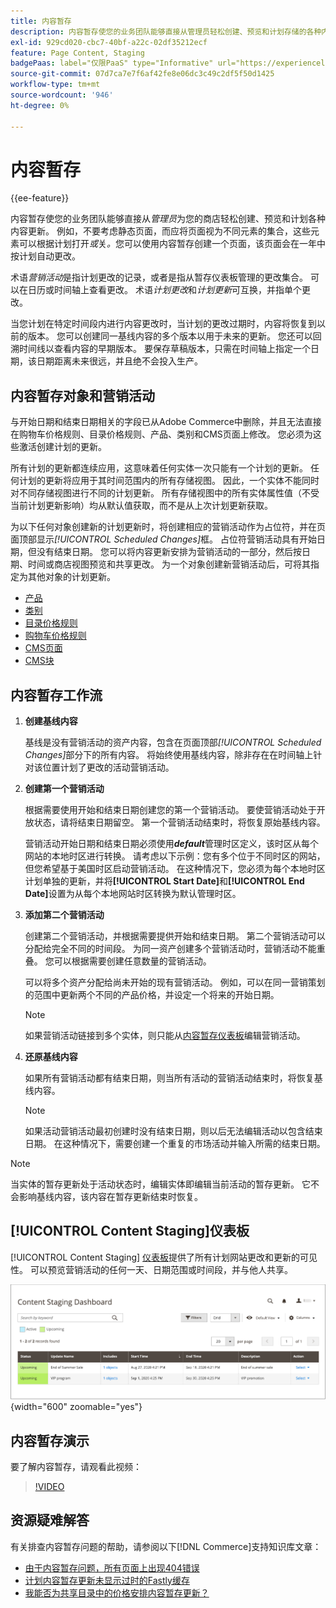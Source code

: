 ```yaml
---
title: 内容暂存
description: 内容暂存使您的业务团队能够直接从管理员轻松创建、预览和计划存储的各种内容更新。
exl-id: 929cd020-cbc7-40bf-a22c-02df35212ecf
feature: Page Content, Staging
badgePaas: label="仅限PaaS" type="Informative" url="https://experienceleague.adobe.com/zh-hans/docs/commerce/user-guides/product-solutions" tooltip="仅适用于云项目(Adobe管理的PaaS基础架构)和内部部署项目上的Adobe Commerce 。"
source-git-commit: 07d7ca7e7f6af42fe8e06dc3c49c2df5f50d1425
workflow-type: tm+mt
source-wordcount: '946'
ht-degree: 0%

---
```


# 内容暂存

{{ee-feature}}

内容暂存使您的业务团队能够直接从&#x200B;_管理员_&#x200B;为您的商店轻松创建、预览和计划各种内容更新。 例如，不要考虑静态页面，而应将页面视为不同元素的集合，这些元素可以根据计划打开&#x200B;_或_&#x200B;关&#x200B;_。_&#x200B;您可以使用内容暂存创建一个页面，该页面会在一年中按计划自动更改。

术语&#x200B;_营销活动_&#x200B;是指计划更改的记录，或者是指从暂存仪表板管理的更改集合。 可以在日历或时间轴上查看更改。 术语&#x200B;_计划更改_&#x200B;和&#x200B;_计划更新_&#x200B;可互换，并指单个更改。

当您计划在特定时间段内进行内容更改时，当计划的更改过期时，内容将恢复到以前的版本。 您可以创建同一基线内容的多个版本以用于未来的更新。 您还可以回溯时间线以查看内容的早期版本。 要保存草稿版本，只需在时间轴上指定一个日期，该日期距离未来很远，并且绝不会投入生产。

## 内容暂存对象和营销活动

与开始日期和结束日期相关的字段已从Adobe Commerce中删除，并且无法直接在购物车价格规则、目录价格规则、产品、类别和CMS页面上修改。 您必须为这些激活创建计划的更新。

所有计划的更新都连续应用，这意味着任何实体一次只能有一个计划的更新。 任何计划的更新将应用于其时间范围内的所有存储视图。 因此，一个实体不能同时对不同存储视图进行不同的计划更新。 所有存储视图中的所有实体属性值（不受当前计划更新影响）均从默认值获取，而不是从上次计划更新获取。

为以下任何对象创建新的计划更新时，将创建相应的营销活动作为占位符，并在页面顶部显示&#x200B;_[!UICONTROL Scheduled Changes]_&#x200B;框。 占位符营销活动具有开始日期，但没有结束日期。 您可以将内容更新安排为营销活动的一部分，然后按日期、时间或商店视图预览和共享更改。 为一个对象创建新营销活动后，可将其指定为其他对象的计划更新。

- [产品](../catalog/product-scheduled-changes.md)
- [类别](../catalog/category-scheduled-changes.md)
- [目录价格规则](../merchandising-promotions/price-rule-catalog-scheduled-changes.md)
- [购物车价格规则](../merchandising-promotions/price-rule-cart-scheduled-changes.md)
- [CMS页面](pages-workspace.md#scheduled-changes)
- [CMS块](blocks.md)

## 内容暂存工作流

1. **创建基线内容**

   基线是没有营销活动的资产内容，包含在页面顶部&#x200B;_[!UICONTROL Scheduled Changes]_&#x200B;部分下的所有内容。 将始终使用基线内容，除非存在在时间轴上针对该位置计划了更改的活动营销活动。

1. **创建第一个营销活动**

   根据需要使用开始和结束日期创建您的第一个营销活动。 要使营销活动处于开放状态，请将结束日期留空。 第一个营销活动结束时，将恢复原始基线内容。

   营销活动开始日期和结束日期必须使用&#x200B;**_default_**&#x200B;管理时区定义，该时区从每个网站的本地时区进行转换。 请考虑以下示例：您有多个位于不同时区的网站，但您希望基于美国时区启动营销活动。 在这种情况下，您必须为每个本地时区计划单独的更新，并将&#x200B;**[!UICONTROL Start Date]**&#x200B;和&#x200B;**[!UICONTROL End Date]**&#x200B;设置为从每个本地网站时区转换为默认管理时区。

1. **添加第二个营销活动**

   创建第二个营销活动，并根据需要提供开始和结束日期。 第二个营销活动可以分配给完全不同的时间段。 为同一资产创建多个营销活动时，营销活动不能重叠。 您可以根据需要创建任意数量的营销活动。

   可以将多个资产分配给尚未开始的现有营销活动。 例如，可以在同一营销策划的范围中更新两个不同的产品价格，并设定一个将来的开始日期。

   >[!NOTE]
   >
   >如果营销活动链接到多个实体，则只能从[内容暂存仪表板](content-staging-dashboard.md)编辑营销活动。

1. **还原基线内容**

   如果所有营销活动都有结束日期，则当所有活动的营销活动结束时，将恢复基线内容。

   >[!NOTE]
   >
   >如果活动营销活动最初创建时没有结束日期，则以后无法编辑活动以包含结束日期。 在这种情况下，需要创建一个重复的市场活动并输入所需的结束日期。

>[!NOTE]
>
>当实体的暂存更新处于活动状态时，编辑实体即编辑当前活动的暂存更新。 它不会影响基线内容，该内容在暂存更新结束时恢复。

## [!UICONTROL Content Staging]仪表板

[!UICONTROL Content Staging] [仪表板](content-staging-dashboard.md)提供了所有计划网站更改和更新的可见性。 可以预览营销活动的任何一天、日期范围或时间段，并与他人共享。

![暂存仪表板](./assets/content-staging-dashboard-grid.png){width="600" zoomable="yes"}

## 内容暂存演示

要了解内容暂存，请观看此视频：

>[!VIDEO](https://video.tv.adobe.com/v/343784?quality=12&learn=on)

## 资源疑难解答

有关排查内容暂存问题的帮助，请参阅以下[!DNL Commerce]支持知识库文章：

- [由于内容暂存问题，所有页面上出现404错误](https://experienceleague.adobe.com/docs/commerce-knowledge-base/kb/troubleshooting/site-down-or-unresponsive/error-404-on-all-pages-due-to-content-staging-issue.html?lang=zh-Hans)
- [计划内容暂存更新未显示过时的Fastly缓存](https://experienceleague.adobe.com/docs/commerce-knowledge-base/kb/troubleshooting/miscellaneous/scheduled-content-staging-updates-not-displayed-with-stale-fastly-cache.html?lang=zh-Hans)
- [我能否为共享目录中的价格安排内容暂存更新？](https://experienceleague.adobe.com/docs/commerce-knowledge-base/kb/faq/can-i-schedule-content-staging-updates-for-prices-in-a-shared-catalog.html?lang=zh-Hans)
